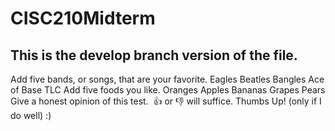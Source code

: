 # CISC210Midterm
## This is the develop branch version of the file.
Add five bands, or songs, that are your favorite.
Eagles
Beatles
Bangles
Ace of Base
TLC
Add five foods you like.
Oranges
Apples
Bananas
Grapes
Pears
Give a honest opinion of this test.  👍 or 👎 will suffice.
Thumbs Up! (only if I do well) :)

